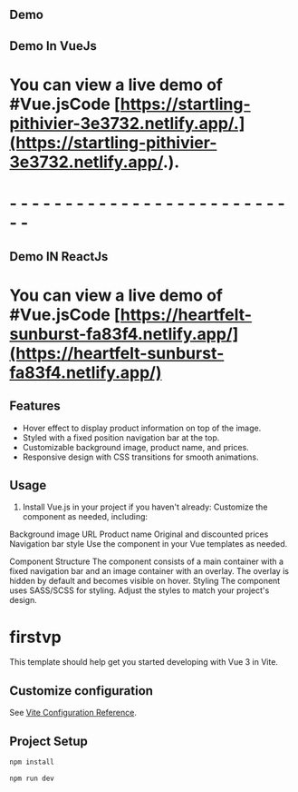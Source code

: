 ## Demo

## Demo In VueJs

# You can view a live demo of #Vue.jsCode [https://startling-pithivier-3e3732.netlify.app/.](https://startling-pithivier-3e3732.netlify.app/.).

# - - - - - - - - - - - - - - - - - - - - - - - - - - -

## Demo IN ReactJs

# You can view a live demo of #Vue.jsCode [https://heartfelt-sunburst-fa83f4.netlify.app/](https://heartfelt-sunburst-fa83f4.netlify.app/)

## Features

- Hover effect to display product information on top of the image.
- Styled with a fixed position navigation bar at the top.
- Customizable background image, product name, and prices.
- Responsive design with CSS transitions for smooth animations.

## Usage

1. Install Vue.js in your project if you haven't already:
   Customize the component as needed, including:

Background image URL
Product name
Original and discounted prices
Navigation bar style
Use the component in your Vue templates as needed.

Component Structure
The component consists of a main container with a fixed navigation bar and an image container with an overlay.
The overlay is hidden by default and becomes visible on hover.
Styling
The component uses SASS/SCSS for styling.
Adjust the styles to match your project's design.

# firstvp

This template should help get you started developing with Vue 3 in Vite.

## Customize configuration

See [Vite Configuration Reference](https://vitejs.dev/config/).

## Project Setup

```sh
npm install
```

```sh
npm run dev
```
